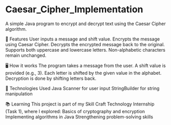 # Caesar_Cipher_Implementation
A simple Java program to encrypt and decrypt text using the Caesar Cipher algorithm.

📌 Features
User inputs a message and shift value.
Encrypts the message using Caesar Cipher.
Decrypts the encrypted message back to the original.
Supports both uppercase and lowercase letters.
Non-alphabetic characters remain unchanged.

🖥️ How it works
The program takes a message from the user.
A shift value is provided (e.g., 3).
Each letter is shifted by the given value in the alphabet.
Decryption is done by shifting letters back.

🚀 Technologies Used
Java
Scanner for user input
StringBuilder for string manipulation

📚 Learning
This project is part of my Skill Craft Technology Internship (Task 1), where I explored:
Basics of cryptography and encryption
Implementing algorithms in Java
Strengthening problem-solving skills
